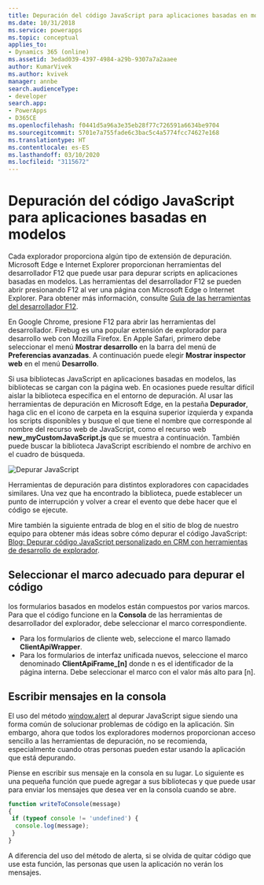 ```yaml
---
title: Depuración del código JavaScript para aplicaciones basadas en modelos | MicrosoftDocs
ms.date: 10/31/2018
ms.service: powerapps
ms.topic: conceptual
applies_to:
- Dynamics 365 (online)
ms.assetid: 3edad039-4397-4984-a29b-9307a7a2aaee
author: KumarVivek
ms.author: kvivek
manager: annbe
search.audienceType:
- developer
search.app:
- PowerApps
- D365CE
ms.openlocfilehash: f0441d5a96a3e35eb28f77c726591a6634be9704
ms.sourcegitcommit: 5701e7a755fade6c3bac5c4a5774fcc74627e168
ms.translationtype: HT
ms.contentlocale: es-ES
ms.lasthandoff: 03/10/2020
ms.locfileid: "3115672"
---
```

# <a name="debug-your-javascript-code-for-model-driven-apps"></a>Depuración del código JavaScript para aplicaciones basadas en modelos



Cada explorador proporciona algún tipo de extensión de depuración. Microsoft Edge e Internet Explorer proporcionan herramientas del desarrollador F12 que puede usar para depurar scripts en aplicaciones basadas en modelos. Las herramientas del desarrollador F12 se pueden abrir presionando F12 al ver una página con Microsoft Edge o Internet Explorer. Para obtener más información, consulte [Guía de las herramientas del desarrollador F12](https://docs.microsoft.com/microsoft-edge/f12-devtools-guide).

En Google Chrome, presione F12 para abrir las herramientas del desarrollador. Firebug es una popular extensión de explorador para desarrollo web con Mozilla Firefox. En Apple Safari, primero debe seleccionar el menú **Mostrar desarrollo** en la barra del menú de **Preferencias avanzadas**. A continuación puede elegir **Mostrar inspector web** en el menú **Desarrollo**.

Si usa bibliotecas JavaScript en aplicaciones basadas en modelos, las bibliotecas se cargan con la página web. En ocasiones puede resultar difícil aislar la biblioteca específica en el entorno de depuración. Al usar las herramientas de depuración en Microsoft Edge, en la pestaña **Depurador**, haga clic en el icono de carpeta en la esquina superior izquierda y expanda los scripts disponibles y busque el que tiene el nombre que corresponde al nombre del recurso web de JavaScript, como el recurso web **new_myCustomJavaScript.js** que se muestra a continuación. También puede buscar la biblioteca JavaScript escribiendo el nombre de archivo en el cuadro de búsqueda.

![Depurar JavaScript](../media/form-script-debugging.png)

Herramientas de depuración para distintos exploradores con capacidades similares. Una vez que ha encontrado la biblioteca, puede establecer un punto de interrupción y volver a crear el evento que debe hacer que el código se ejecute.

Mire también la siguiente entrada de blog en el sitio de blog de nuestro equipo para obtener más ideas sobre cómo depurar el código JavaScript: [Blog: Depurar código JavaScript personalizado en CRM con herramientas de desarrollo de explorador](https://blogs.msdn.microsoft.com/crm/2015/11/29/debugging-custom-javascript-code-in-crm-using-browser-developer-tools/).

## <a name="select-appropriate-frame-to-debug-your-code"></a>Seleccionar el marco adecuado para depurar el código

los formularios basados en modelos están compuestos por varios marcos. Para que el código funcione en la **Consola** de las herramientas de desarrollador del explorador, debe seleccionar el marco correspondiente. 
- Para los formularios de cliente web, seleccione el marco llamado **ClientApiWrapper**. 
- Para los formularios de interfaz unificada nuevos, seleccione el marco denominado **ClientApiFrame_[n]** donde n es el identificador de la página interna. Debe seleccionar el marco con el valor más alto para [n].

## <a name="write-messages-to-the-console"></a>Escribir mensajes en la consola

El uso del método [window.alert](https://msdn.microsoft.com/library/ms535933(v=vs.85).aspx) al depurar JavaScript sigue siendo una forma común de solucionar problemas de código en la aplicación. Sin embargo, ahora que todos los exploradores modernos proporcionan acceso sencillo a las herramientas de depuración, no se recomienda, especialmente cuando otras personas pueden estar usando la aplicación que está depurando.

Piense en escribir sus mensaje en la consola en su lugar. Lo siguiente es una pequeña función que puede agregar a sus bibliotecas y que puede usar para enviar los mensajes que desea ver en la consola cuando se abre.

```JavaScript
function writeToConsole(message)
{
 if (typeof console != 'undefined') {
  console.log(message);
 }
}
```

A diferencia del uso del método de alerta, si se olvida de quitar código que use esta función, las personas que usen la aplicación no verán los mensajes.
